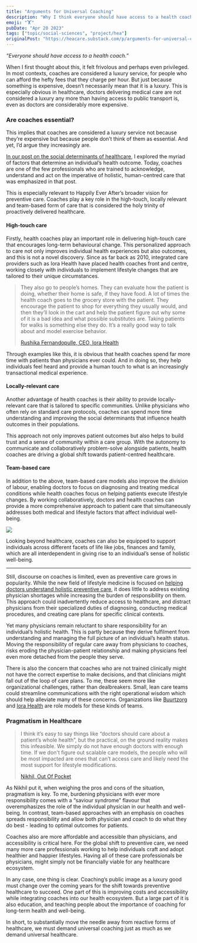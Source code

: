 ```yaml
---
title: "Arguments for Universal Coaching"
description: "Why I think everyone should have access to a health coach."
emoji: "🏋️"
pubDate: "Apr 20 2023"
tags: ["topic/social-sciences", "project/hea"]
originalPost: "https://heacare.substack.com/p/arguments-for-universal-coaching"
---
```


_“Everyone should have access to a health coach.”_

When I first thought about this, it felt frivolous and perhaps even privileged. In most contexts, coaches are considered a luxury service, for people who can afford the hefty fees that they charge per hour. But just because something is expensive, doesn’t necessarily mean that it is a luxury. This is especially obvious in healthcare, doctors delivering medical care are not considered a luxury any more than having access to public transport is, even as doctors are considerably more expensive.

### Are coaches essential?

This implies that coaches are considered a luxury service not because they’re expensive but because people don’t think of them as essential. And yet, I’d argue they increasingly are.

[In our post on the social determinants of healthcare](https://heacare.substack.com/p/honeybee-healthcare), I explored the myriad of factors that determine an individual’s health outcome. Today, coaches are one of the few professionals who are trained to acknowledge, understand and act on the imperative of holistic, human-centred care that was emphasized in that post.

This is especially relevant to Happily Ever After’s broader vision for preventive care. Coaches play a key role in the high-touch, locally relevant and team-based form of care that is considered the holy trinity of proactively delivered healthcare.

#### High-touch care

Firstly, health coaches play an important role in delivering high-touch care that encourages long-term behavioural change. This personalized approach to care not only improves individual health experiences but also outcomes, and this is not a novel discovery. Since as far back as 2010, integrated care providers such as Iora Health have placed health coaches front and centre, working closely with individuals to implement lifestyle changes that are tailored to their unique circumstances.

> They also go to people’s homes. They can evaluate how the patient is doing, whether their home is safe, if they have food. A lot of times the health coach goes to the grocery store with the patient. They encourage the patient to shop for everything they usually would, and then they’ll look in the cart and help the patient figure out why some of it is a bad idea and what possible substitutes are. Taking patients for walks is something else they do. It’s a really good way to talk about and model exercise behavior.
>
> [Rushika Fernandopulle, CEO, Iora Health](https://www.commonwealthfund.org/publications/2015/dec/putting-health-coaches-front-and-center-qa-rushika-fernandopulle-iora-health)

Through examples like this, it is obvious that health coaches spend far more time with patients than physicians ever could. And in doing so, they help individuals feel heard and provide a human touch to what is an increasingly transactional medical experience.

#### Locally-relevant care

Another advantage of health coaches is their ability to provide locally-relevant care that is tailored to specific communities. Unlike physicians who often rely on standard care protocols, coaches can spend more time understanding and improving the social determinants that influence health outcomes in their populations.

This approach not only improves patient outcomes but also helps to build trust and a sense of community within a care group. With the autonomy to communicate and collaboratively problem-solve alongside patients, health coaches are driving a global shift towards patient-centred healthcare.

#### Team-based care

In addition to the above, team-based care models also improve the division of labour, enabling doctors to focus on diagnosing and treating medical conditions while health coaches focus on helping patients execute lifestyle changes. By working collaboratively, doctors and health coaches can provide a more comprehensive approach to patient care that simultaneously addresses both medical and lifestyle factors that affect individual well-being.

![](https://substackcdn.com/image/fetch/f_auto,q_auto:good,fl_progressive:steep/https%3A%2F%2Fsubstack-post-media.s3.amazonaws.com%2Fpublic%2Fimages%2Ff6f4e89b-38d3-4ae4-916c-618b32c6b178_1076x1288.png)

Looking beyond healthcare, coaches can also be equipped to support individuals across different facets of life like jobs, finances and family, which are all interdependent in giving rise to an individual’s sense of holistic well-being.

---

Still, discourse on coaches is limited, even as preventive care grows in popularity. While the new field of lifestyle medicine is focused on [helping doctors understand holistic preventive care](https://www.wsj.com/articles/nutrition-exercise-medical-schools-boost-teaching-of-healthy-behaviors-to-fight-chronic-disease-afb045bc), it does little to address existing physician shortages while increasing the burden of responsibility on them. This approach could inadvertently reduce access to healthcare, and distract physicians from their specialized duties of diagnosing, conducting medical procedures, and creating care plans for specific clinical contexts.

Yet many physicians remain reluctant to share responsibility for an individual’s holistic health. This is partly because they derive fulfilment from understanding and managing the full picture of an individual’s health status. Moving the responsibility of regular care away from physicians to coaches, risks eroding the physician-patient relationship and making physicians feel even more detached from the people they serve.

There is also the concern that coaches who are not trained clinically might not have the correct expertise to make decisions, and that clinicians might fall out of the loop of care plans. To me, these seem more like organizational challenges, rather than dealbreakers. Small, lean care teams could streamline communications with the right operational wisdom which should help alleviate many of these concerns. Organizations like [Buurtzorg](https://www.buurtzorg.com/) and [Iora Health](https://www.iorahealth.com/) are role models for these kinds of teams.

### Pragmatism in Healthcare

> I think it’s easy to say things like “doctors should care about a patient’s whole health”, but the practical, on the ground reality makes this infeasible. We simply do not have enough doctors with enough time. If we don't figure out scalable care models, the people who will be most impacted are ones that can’t access care and likely need the most support for lifestyle modifications.
>
> [Nikhil, Out Of Pocket](https://www.outofpocket.health/p/should-physicians-create-lifestyle-plans)

As Nikhil put it, when weighing the pros and cons of the situation, pragmatism is key. To me, burdening physicians with ever more responsibility comes with a “saviour syndrome” flavour that overemphasizes the role of the individual physician in our health and well-being. In contrast, team-based approaches with an emphasis on coaches spreads responsibility and allow both physician and coach to do what they do best - leading to optimal outcomes for patients.

Coaches also are more affordable and accessible than physicians, and accessibility is critical here. For the global shift to preventive care, we need many more care professionals working to help individuals craft and adopt healthier and happier lifestyles. Having all of these care professionals be physicians, might simply not be financially viable for any healthcare ecosystem.

In any case, one thing is clear. Coaching’s public image as a luxury good must change over the coming years for the shift towards preventive healthcare to succeed. One part of this is improving costs and accessibility while integrating coaches into our health ecosystem. But a large part of it is also education, and teaching people about the importance of coaching for long-term health and well-being.

In short, to substantially move the needle away from reactive forms of healthcare, we must demand universal coaching just as much as we demand universal healthcare.
